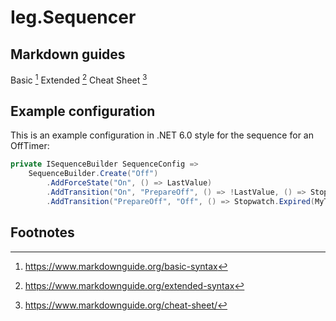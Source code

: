 # Ieg.Sequencer



## Markdown guides 

Basic [^md_basic]
Extended [^md_extended]
Cheat Sheet [^md_cheat]



## Example configuration

This is an example configuration in .NET 6.0 style for the sequence for an OffTimer:

```c#
private ISequenceBuilder SequenceConfig =>
    SequenceBuilder.Create("Off")
        .AddForceState("On", () => LastValue)
        .AddTransition("On", "PrepareOff", () => !LastValue, () => Stopwatch.Restart())
        .AddTransition("PrepareOff", "Off", () => Stopwatch.Expired(MyTimeSpan));
```



## Footnotes

[^md_basic]: https://www.markdownguide.org/basic-syntax
[^md_extended]: https://www.markdownguide.org/extended-syntax
[^md_cheat]:https://www.markdownguide.org/cheat-sheet/
